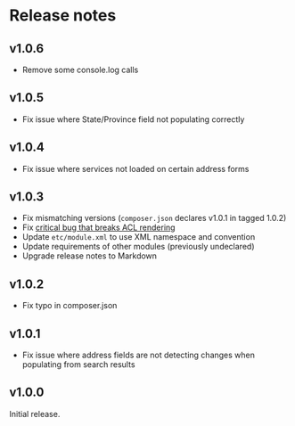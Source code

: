 # Release notes

## v1.0.6

- Remove some console.log calls

## v1.0.5

- Fix issue where State/Province field not populating correctly

## v1.0.4

- Fix issue where services not loaded on certain address forms

## v1.0.3

- Fix mismatching versions (`composer.json` declares v1.0.1 in tagged 1.0.2)
- Fix [critical bug that breaks ACL rendering](https://github.com/magento/magento2/pull/4396)
- Update `etc/module.xml` to use XML namespace and convention
- Update requirements of other modules (previously undeclared)
- Upgrade release notes to Markdown

## v1.0.2

- Fix typo in composer.json

## v1.0.1

- Fix issue where address fields are not detecting changes when populating from search results

## v1.0.0

Initial release.
